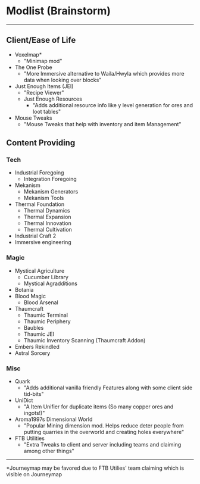 # Modlist (Brainstorm)

---

## Client/Ease of Life

- Voxelmap*
  - "Minimap mod"
- The One Probe
  - "More Immersive alternative to Waila/Hwyla which provides more data when looking over blocks"
- Just Enough Items (JEI)
  - "Recipe Viewer"
  - Just Enough Resources
    - "Adds additional resource info like y level generation for ores and loot tables"
- Mouse Tweaks
  - "Mouse Tweaks that help with inventory and item Management"

## Content Providing

### Tech

- Industrial Foregoing
  - Integration Foregoing
- Mekanism
  - Mekanism Generators
  - Mekanism Tools
- Thermal Foundation
  - Thermal Dynamics
  - Thermal Expansion
  - Thermal Innovation
  - Thermal Cultivation
- Industrial Craft 2
- Immersive engineering

### Magic

- Mystical Agriculture
  - Cucumber Library
  - Mystical Agradditions
- Botania
- Blood Magic
  - Blood Arsenal
- Thaumcraft
  - Thaumic Terminal
  - Thaumic Periphery
  - Baubles
  - Thaumic JEI
  - Thaumic Inventory Scanning (Thaumcraft Addon)
- Embers Rekindled
- Astral Sorcery

### Misc

- Quark
  - "Adds additional vanilla friendly Features along with some client side tid-bits"
- UniDict
  - "A Item Unifier for duplicate items (So many copper ores and ingots!)"
- Aroma1997s Dimensional World
  - "Popular Mining dimension mod. Helps reduce deter people from putting quarries in the overworld and creating holes everywhere"
- FTB Utilities
  - "Extra Tweaks to client and server including teams and claiming among other things"

---

\*Journeymap may be favored due to FTB Utilies' team claiming which is visible on Journeymap
